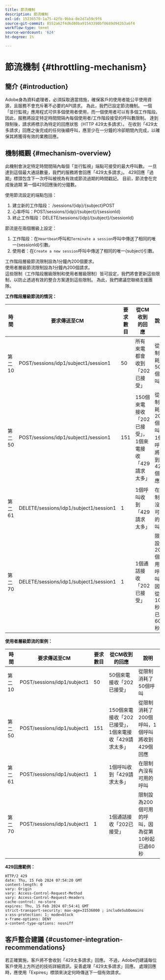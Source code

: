 ```yaml
---
title: 節流機制
description: 節流機制
exl-id: 15236570-1a75-42fb-9bba-0e2d7a59c9f6
source-git-commit: 8552a62f4d6d80ba91543390bf0689d942b3a6f4
workflow-type: tm+mt
source-wordcount: '624'
ht-degree: 1%

---
```


# 節流機制 {#throttling-mechanism}

## 簡介 {#introduction}

Adobe身為資料處理者，必須採取適當措施，確保客戶的使用者能公平使用資源，且服務不會充斥著不必要的API請求。 為此，我們已設定節流機制。
一個「並行監視」應用程式可供多個使用者使用，而一個使用者可以有多個工作階段。 因此，服務將設定特定時間間隔內每個使用者/工作階段接受的呼叫數限制。
達到限制後，請求將標示為特定的回應狀態（HTTP 429太多請求）。 在收到「429太多請求」回應之後完成的任何後續呼叫，應至少在一分鐘的冷卻期間內完成，以確保其將獲得有效的業務回應。

## 機制概觀 {#mechanism-overview}

此機制會決定特定時間間隔內每個「並行監視」端點可接受的最大呼叫數。
一旦達到這個最大通話數量，我們的服務將會回應「429太多請求」。 429回應「過期」標頭包含下一次呼叫被視為有效或節流過期的時間戳記。 目前，節流會在完成後過期   第一個429回應後的分鐘數。

使用節流設定的端點包括：
1. 建立新的工作階段： /sessions/{idp}/{subject}POST
2. 心率呼叫：POST/sessions/{idp}/{subject}/{sessionId}
3. 終止工作階段：DELETE/sessions/{idp}/{subject}/{sessionId}

節流是在兩個層級上設定：
1. 工作階段：在`Heartbeat`呼叫和`Terminate a session`呼叫中傳送了相同的唯一{sessionId}引數。
2. 使用者：在`Create a new session`呼叫中傳送了相同的唯一{subject}引數。

工作階段層級節流限制設為1分鐘內200個要求。\
使用者層級節流限制設為1分鐘內200個請求。\
這些限制（工作階段層級限制和使用者層級限制）皆可設定，我們將會更新這些限制，以防止透過有效的整合方案達到這些限制。 為此，我們建議您聯絡支援團隊。

**工作階段層級節流的情況：**

| 時間 | 要求傳送至CM | 要求數目 | 從CM收到的回應 | 說明 |
|-----------|-----------------------------------------|--------------------|------------------------------------------------------------------------------|---------------------------------------------------------------------------------|
| 第二10 | POST/sessions/idp1/subject1/session1 | 50 | 所有來電都會收到「202已接受」 | 從限制消耗了50個呼叫 |
| 第二50 | POST/sessions/idp1/subject1/session1 | 151 | 150個來電接收「202已接受」，1個來電接收「429請求太多」 | 從限制消耗了200個呼叫，1個呼叫將收到429個回應 |
| 第二61 | DELETE/sessions/idp1/subject1/session1 | 1 | 1個呼叫收到「429請求太多」 | 在限制內沒有可用的呼叫 |
| 第二70 | DELETE/sessions/idp1/subject1/session1 | 1 | 1個通話接收「202已接受」 | 限制設為200個可用的呼叫，因為從第10秒起已過60秒 |

**使用者層級節流的案例：**

| 時間 | 要求傳送至CM | 要求數目 | 從CM收到的回應 | 說明 |
|-----------|------------------------------|--------------------|------------------------------------------------------------------------------|---------------------------------------------------------------------------------|
| 第二10 | POST/sessions/idp1/subject1 | 50 | 50個來電接收「202已接受」 | 從限制消耗了50個呼叫 |
| 第二50 | POST/sessions/idp1/subject1 | 151 | 150個來電接收「202已接受」，1個來電接收「429請求太多」 | 從限制消耗了200個呼叫，1個呼叫將收到429個回應 |
| 第二61 | POST/sessions/idp1/subject1 | 1 | 1個呼叫收到「429請求太多」 | 在限制內沒有可用的呼叫 |
| 第二70 | POST/sessions/idp1/subject1 | 1 | 1個通話接收「202已接受」 | 限制設為200個可用的呼叫，因為從第10秒起已過60秒 |

**429回應範例：**

```
HTTP/2 429
date: Thu, 15 Feb 2024 07:54:20 GMT
content-length: 0
vary: Origin
vary: Access-Control-Request-Method
vary: Access-Control-Request-Headers
cache-control: no-store
expires: Thu, 15 Feb 2024 07:54:41 GMT
strict-transport-security: max-age=31536000 ; includeSubDomains
x-xss-protection: 1; mode=block
x-frame-options: DENY
x-content-type-options: nosniff
```

## 客戶整合建議 {#customer-integration-recommendations}

若正確實施，客戶將不會收到「429太多請求」回應。
不過，Adobe仍建議每位客戶使用上方所述的技術詳細資訊，妥善處理「429太多請求」回應。 處理回應時，應使用「Expires」標頭來決定何時傳送下一個有效請求。
